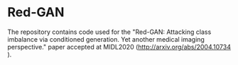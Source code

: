 # Red-GAN

The repository contains code used for the "Red-GAN: Attacking class imbalance via conditioned generation. Yet another medical imaging perspective." paper accepted at MIDL2020 (http://arxiv.org/abs/2004.10734 ).
